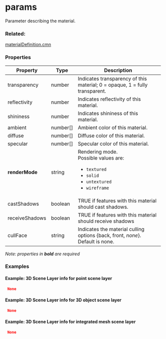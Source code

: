 # params

Parameter describing the material.

### Related:

[materialDefinition.cmn](materialDefinition.cmn.md)
### Properties

| Property | Type | Description |
| --- | --- | --- |
| transparency | number | Indicates transparency of this material; 0 = opaque, 1 = fully transparent. |
| reflectivity | number | Indicates reflectivity of this material. |
| shininess | number | Indicates shininess of this material. |
| ambient | number[] | Ambient color of this material. |
| diffuse | number[] | Diffuse color of this material. |
| specular | number[] | Specular color of this material. |
| **renderMode** | string | Rendering mode.<div>Possible values are:<ul><li>`textured`</li><li>`solid`</li><li>`untextured`</li><li>`wireframe`</li></ul></div> |
| castShadows | boolean | TRUE if features with this material should cast shadows. |
| receiveShadows | boolean | TRUE if features with this material should receive shadows |
| cullFace | string | Indicates the material culling options {back, front, *none*}. Default is none. |

*Note: properties in **bold** are required*

### Examples 

#### Example: 3D Scene Layer info for point scene layer 

```json
 None 
```

#### Example: 3D Scene Layer info for 3D object scene layer 

```json
 None 
```

#### Example: 3D Scene Layer info for integrated mesh scene layer 

```json
 None 
```

